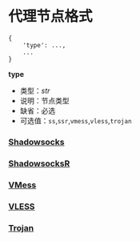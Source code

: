 # 代理节点格式

```
{
    'type': ...,
    ...
}
```

**type**

+ 类型：*str*
+ 说明：节点类型
+ 缺省：必选
+ 可选值：`ss`,`ssr`,`vmess`,`vless`,`trojan`

### [Shadowsocks](./ProxyObject/Shadowsocks.md)
### [ShadowsocksR](./ProxyObject/ShadowsocksR.md)
### [VMess](./ProxyObject/VMess.md)
### [VLESS](./ProxyObject/VLESS.md)
### [Trojan](./ProxyObject/Trojan.md)
